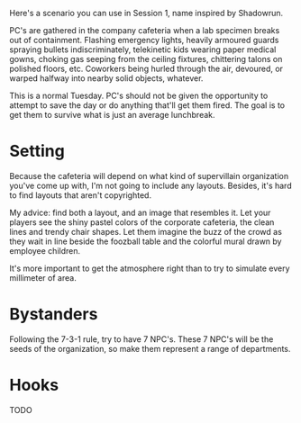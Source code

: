 Here's a scenario you can use in Session 1, name inspired by Shadowrun.

PC's are gathered in the company cafeteria when a lab specimen breaks out of
containment. Flashing emergency lights, heavily armoured guards spraying bullets
indiscriminately, telekinetic kids wearing paper medical gowns, choking gas
seeping from the ceiling fixtures, chittering talons on polished floors, etc.
Coworkers being hurled through the air, devoured, or warped halfway into nearby
solid objects, whatever.

This is a normal Tuesday. PC's should not be given the opportunity to attempt to
save the day or do anything that'll get them fired. The goal is to get them to
survive what is just an average lunchbreak. 

# Setting

Because the cafeteria will depend on what kind of supervillain organization
you've come up with, I'm not going to include any layouts. Besides, it's hard to
find layouts that aren't copyrighted.

My advice: find both a layout, and an image that resembles it. Let your players
see the shiny pastel colors of the corporate cafeteria, the clean lines and
trendy chair shapes. Let them imagine the buzz of the crowd as they wait in line
beside the foozball table and the colorful mural drawn by employee children.

It's more important to get the atmosphere right than to try to simulate every
millimeter of area.

# Bystanders

Following the 7-3-1 rule, try to have 7 NPC's. These 7 NPC's will be the seeds
of the organization, so make them represent a range of departments. 

# Hooks

TODO
